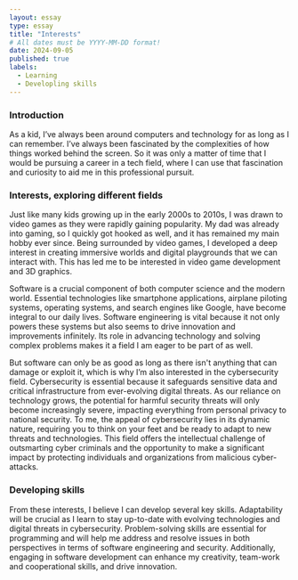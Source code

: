 ```yaml
---
layout: essay
type: essay
title: "Interests"
# All dates must be YYYY-MM-DD format!
date: 2024-09-05
published: true
labels:
  - Learning
  - Developling skills
---
```


### Introduction
As a kid, I’ve always been around computers and technology for as long as I can remember. I’ve always been fascinated by the complexities of how things worked behind the screen. So it was only a matter of time that I would be pursuing a career in a tech field, where I can use that fascination and curiosity to aid me in this professional pursuit. 

### Interests, exploring different fields
Just like many kids growing up in the early 2000s to 2010s, I was drawn to video games as they were rapidly gaining popularity. My dad was already into gaming, so I quickly got hooked as well, and it has remained my main hobby ever since. Being surrounded by video games, I developed a deep interest in creating immersive worlds and digital playgrounds that we can interact with. This has led me to be interested in video game development and 3D graphics.

  Software is a crucial component of both computer science and the modern world. Essential technologies like smartphone applications, airplane piloting systems, operating systems, and search engines like Google, have become integral to our daily lives. Software engineering is vital because it not only powers these systems but also seems to drive innovation and improvements infinitely. Its role in advancing technology and solving complex problems makes it a field I am eager to be part of as well.

  But software can only be as good as long as there isn't anything that can damage or exploit it, which is why I’m also interested in the cybersecurity field. Cybersecurity is essential because it safeguards sensitive data and critical infrastructure from ever-evolving digital threats. As our reliance on technology grows, the potential for harmful security threats will only become increasingly severe, impacting everything from personal privacy to national security. To me, the appeal of cybersecurity lies in its dynamic nature, requiring you to think on your feet and be ready to adapt to new threats and technologies. This field offers the intellectual challenge of outsmarting cyber criminals and the opportunity to make a significant impact by protecting individuals and organizations from malicious cyber-attacks.

### Developing skills
  From these interests, I believe I can develop several key skills. Adaptability will be crucial as I learn to stay up-to-date with evolving technologies and digital threats in cybersecurity. Problem-solving skills are essential for programming and will help me address and resolve issues in both perspectives in terms of software engineering and security. Additionally, engaging in software development can enhance my creativity, team-work and cooperational skills, and drive innovation.


